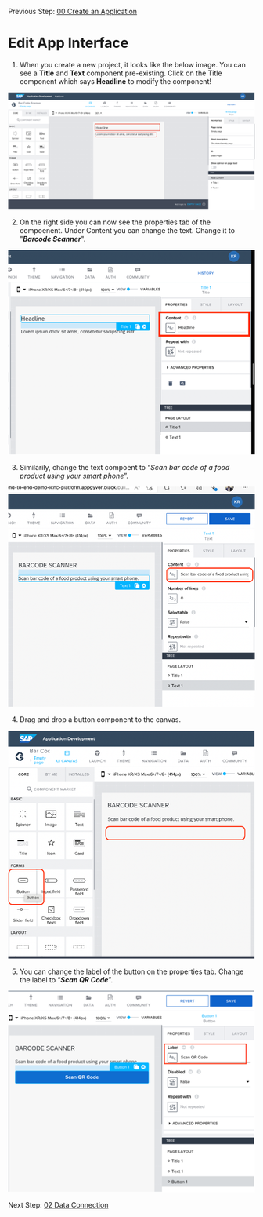 Previous Step: <a href="https://github.com/KanishkaRaghuraman/Bar-Code-Scanner-App/blob/main/00%20Create%20an%20Application/README.md">00 Create an Application</a>

# Edit App Interface

 1. When you create a new project, it looks like the below image. You can see a <b>Title</b> and <b>Text</b> component pre-existing. Click on the Title component which says <b>Headline</b> to modify the component!
 <img src="https://github.com/KanishkaRaghuraman/Bar-Code-Scanner-App/blob/main/01%20App%20Interface/images/Edit%20Components.png" alt="Edit Components">

 2. On the right side you can now see the properties tab of the compoenent. Under Content you can change the text. Change it to "<b><i>Barcode Scanner</b></i>".
<img src="https://github.com/KanishkaRaghuraman/Bar-Code-Scanner-App/blob/main/01%20App%20Interface/images/2.%20Change%20Title%20component.png" alt="Change Title component">

 3. Similarily, change the text compoent to “<i>Scan bar code of a food product using your smart phone</i>”.
<img src="https://github.com/KanishkaRaghuraman/Bar-Code-Scanner-App/blob/main/01%20App%20Interface/images/3%20Change%20text%20component.png" alt="3 Change text component">

 4. Drag and drop a button component to the canvas.
 
 <img src="https://github.com/KanishkaRaghuraman/Bar-Code-Scanner-App/blob/main/01%20App%20Interface/images/4%20Drag%20and%20drop%20button.png" alt=" drag and drop button">
 
  5. You can change the label of the button on the properties tab. Change the label to “<b><i>Scan QR Code</b></i>”.
 <img src="https://github.com/KanishkaRaghuraman/Bar-Code-Scanner-App/blob/main/01%20App%20Interface/images/5%20button%20label%20change.png" alt="button label">


Next Step: <a href="https://github.tools.sap/I553337/Barcode-Scanner-App/tree/main/02%20Data%20Connection"> 02 Data Connection</a>
